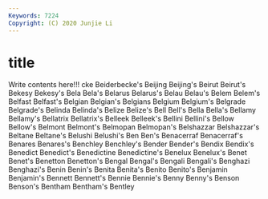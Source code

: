 ```yaml
---
Keywords: 7224
Copyright: (C) 2020 Junjie Li
---
```


# title

Write contents here!!!
cke 
Beiderbecke's 
Beijing 
Beijing's
Beirut 
Beirut's 
Bekesy 
Bekesy's 
Bela 
Bela's 
Belarus 
Belarus's 
Belau 
Belau's
Belem 
Belem's 
Belfast 
Belfast's 
Belgian 
Belgian's 
Belgians 
Belgium 
Belgium's 
Belgrade
Belgrade's 
Belinda 
Belinda's 
Belize 
Belize's 
Bell 
Bell's 
Bella 
Bella's 
Bellamy
Bellamy's 
Bellatrix 
Bellatrix's 
Belleek 
Belleek's 
Bellini 
Bellini's 
Bellow 
Bellow's 
Belmont
Belmont's 
Belmopan 
Belmopan's 
Belshazzar 
Belshazzar's 
Beltane 
Beltane's 
Belushi 
Belushi's 
Ben
Ben's 
Benacerraf 
Benacerraf's 
Benares 
Benares's 
Benchley 
Benchley's 
Bender 
Bender's 
Bendix
Bendix's 
Benedict 
Benedict's 
Benedictine 
Benedictine's 
Benelux 
Benelux's 
Benet 
Benet's 
Benetton
Benetton's 
Bengal 
Bengal's 
Bengali 
Bengali's 
Benghazi 
Benghazi's 
Benin 
Benin's 
Benita
Benita's 
Benito 
Benito's 
Benjamin 
Benjamin's 
Bennett 
Bennett's 
Bennie 
Bennie's 
Benny
Benny's 
Benson 
Benson's 
Bentham 
Bentham's 
Bentley 

